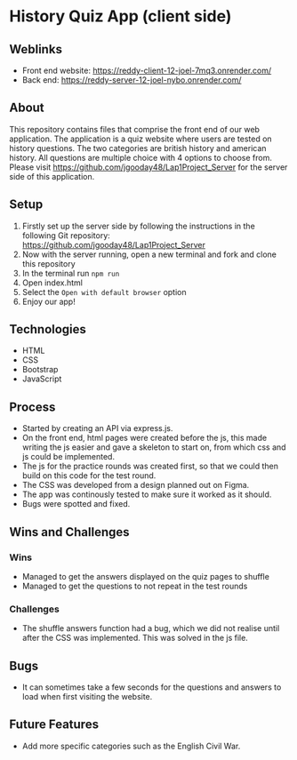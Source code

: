 # History Quiz App (client side)

## Weblinks
- Front end website: https://reddy-client-12-joel-7mq3.onrender.com/
- Back end: https://reddy-server-12-joel-nybo.onrender.com/

## About
This repository contains files that comprise the front end of our web application. The application is a quiz website where users are tested on history questions. The two categories are british history and american history. All questions are multiple choice with 4 options to choose from. Please visit https://github.com/jgooday48/Lap1Project_Server for the server side of this application.

## Setup 
1. Firstly set up the server side by following the instructions in the following Git repository: https://github.com/jgooday48/Lap1Project_Server
2. Now with the server running, open a new terminal and fork and clone this repository
3. In the terminal run ```npm run```
4. Open index.html
5. Select the ```Open with default browser``` option 
6. Enjoy our app!

## Technologies
- HTML
- CSS
- Bootstrap
- JavaScript

## Process
- Started by creating an API via express.js.
- On the front end, html pages were created before the js, this made writing the js easier and gave a skeleton to start on, from which css and js could be implemented.
- The js for the practice rounds was created first, so that we could then build on this code for the test round.
- The CSS was developed from a design planned out on Figma. 
- The app was continously tested to make sure it worked as it should.
- Bugs were spotted and fixed.

## Wins and Challenges
### Wins 
- Managed to get the answers displayed on the quiz pages to shuffle 
- Managed to get the questions to not repeat in the test rounds

### Challenges
- The shuffle answers function had a bug, which we did not realise until after the CSS was implemented. This was solved in the js file.


## Bugs
- It can sometimes take a few seconds for the questions and answers to load when first visiting the website.

## Future Features
- Add more specific categories such as the English Civil War.

